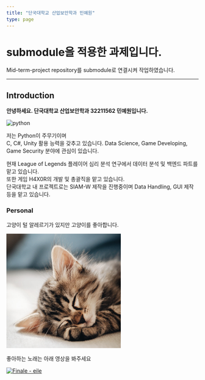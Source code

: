 ```yaml
---
title: "단국대학교 산업보안학과 민예원"
type: page
---
```


# submodule을 적용한 과제입니다.
Mid-term-project repository를 submodule로 연결시켜 작업하였습니다.

---

## Introduction
<b>안녕하세요. 단국대학교 산업보안학과 32211562 민예원입니다.</b>  
  
![python](/mid-term-project/python.png)  
  
저는 Python이 주무기이며  
C, C#, Unity 활용 능력을 갖추고 있습니다.
Data Science, Game Developing, Game Security 분야에 관심이 있습니다.  
  
현재 League of Legends 플레이어 심리 분석 연구에서 데이터 분석 및 백엔드 파트를 맡고 있습니다.  
또한 게임 H4X0R의 개발 및 총괄직을 맡고 있습니다.  
단국대학교 내 프로젝트로는 SIAM-W 제작을 진행중이며 Data Handling, GUI 제작 등을 맡고 있습니다.  
  
### Personal
고양이 털 알레르기가 있지만 고양이를 좋아합니다.  
  
<img src="https://github.com/alsspp01/Mid-Term-Project/blob/main/cat.png?raw=true" alt="cute cat" width="300" height="300"/>  

  
좋아하는 노래는 아래 영상을 봐주세요  
  
[![Finale - eile](http://img.youtube.com/vi/1lYb9nLO_FY/0.jpg)](https://youtu.be/1lYb9nLO_FY)
